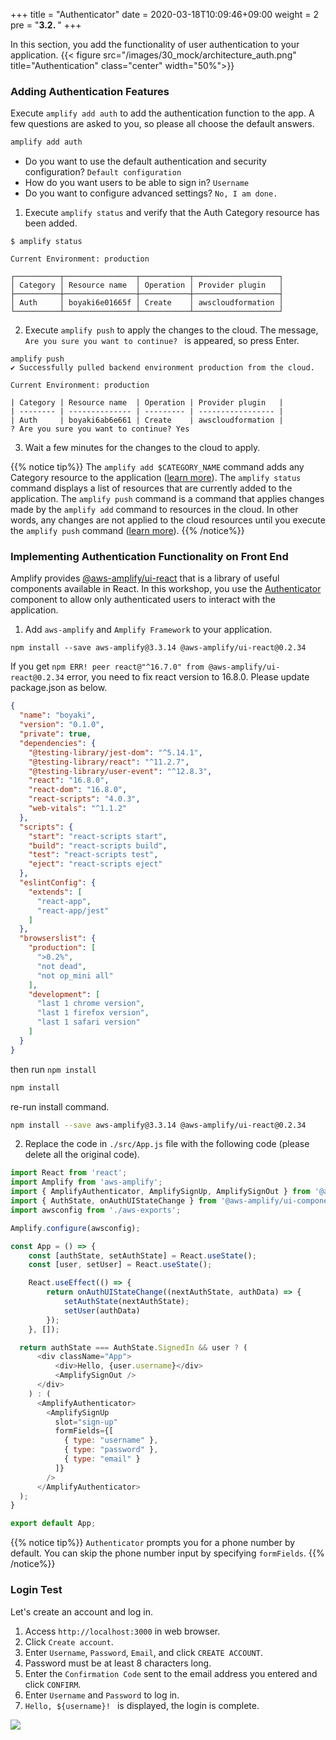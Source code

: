 +++
title = "Authenticator"
date = 2020-03-18T10:09:46+09:00
weight = 2
pre = "<b>3.2. </b>"
+++

In this section, you add the functionality of user authentication to your application.
{{< figure src="/images/30_mock/architecture_auth.png" title="Authentication" class="center" width="50%">}}

### Adding Authentication Features
Execute `amplify add auth` to add the authentication function to the app. 
A few questions are asked to you, so please all choose the default answers.


```sh
amplify add auth
```

- Do you want to use the default authentication and security configuration? `Default configuration`
- How do you want users to be able to sign in? `Username`
- Do you want to configure advanced settings? `No, I am done. `


1. Execute `amplify status` and verify that the Auth Category resource has been added.
```
$ amplify status

Current Environment: production
    
┌──────────┬────────────────┬───────────┬───────────────────┐
│ Category │ Resource name  │ Operation │ Provider plugin   │
├──────────┼────────────────┼───────────┼───────────────────┤
│ Auth     │ boyaki6e01665f │ Create    │ awscloudformation │
└──────────┴────────────────┴───────────┴───────────────────┘
```
2. Execute `amplify push` to apply the changes to the cloud. The message, `Are you sure you want to continue? ` is appeared, so press Enter.
```
amplify push
✔ Successfully pulled backend environment production from the cloud.

Current Environment: production

| Category | Resource name  | Operation | Provider plugin   |
| -------- | -------------- | --------- | ----------------- |
| Auth     | boyaki6ab6e661 | Create    | awscloudformation |
? Are you sure you want to continue? Yes
```
3. Wait a few minutes for the changes to the cloud to apply.

{{% notice tip%}}
The `amplify add $CATEGORY_NAME` command adds any Category resource to the application ([learn more](https://docs.amplify.aws/cli/start/workflows#amplify-category-add)).
The `amplify status` command displays a list of resources that are currently added to the application.
The `amplify push` command is a command that applies changes made by the `amplify add` command to resources in the cloud. In other words, any changes are not applied to the cloud resources until you execute the `amplify push` command ([learn more](https://docs.amplify.aws/cli/start/workflows#amplify-push)).
{{% /notice%}}


### Implementing Authentication Functionality on Front End
Amplify provides [@aws-amplify/ui-react](https://docs.amplify.aws/ui/q/framework/react) that is a library of useful components available in React.
In this workshop, you use the [Authenticator](https://docs.amplify.aws/ui/auth/authenticator/q/framework/react) component to allow only authenticated users to interact with the application.


1. Add `aws-amplify` and `Amplify Framework` to your application.
```
npm install --save aws-amplify@3.3.14 @aws-amplify/ui-react@0.2.34
```
If you get `npm ERR! peer react@"^16.7.0" from @aws-amplify/ui-react@0.2.34` error, you need to fix react version to 16.8.0. Please update package.json as below.
```json
{
  "name": "boyaki",
  "version": "0.1.0",
  "private": true,
  "dependencies": {
    "@testing-library/jest-dom": "^5.14.1",
    "@testing-library/react": "^11.2.7",
    "@testing-library/user-event": "^12.8.3",
    "react": "16.8.0",
    "react-dom": "16.8.0",
    "react-scripts": "4.0.3",
    "web-vitals": "^1.1.2"
  },
  "scripts": {
    "start": "react-scripts start",
    "build": "react-scripts build",
    "test": "react-scripts test",
    "eject": "react-scripts eject"
  },
  "eslintConfig": {
    "extends": [
      "react-app",
      "react-app/jest"
    ]
  },
  "browserslist": {
    "production": [
      ">0.2%",
      "not dead",
      "not op_mini all"
    ],
    "development": [
      "last 1 chrome version",
      "last 1 firefox version",
      "last 1 safari version"
    ]
  }
}
```
then run `npm install`
```bash
npm install
```
re-run install command.
```bash
npm install --save aws-amplify@3.3.14 @aws-amplify/ui-react@0.2.34
```
2. Replace the code in `./src/App.js` file with the following code (please delete all the original code).

```js
import React from 'react';
import Amplify from 'aws-amplify';
import { AmplifyAuthenticator, AmplifySignUp, AmplifySignOut } from '@aws-amplify/ui-react';
import { AuthState, onAuthUIStateChange } from '@aws-amplify/ui-components';
import awsconfig from './aws-exports';

Amplify.configure(awsconfig);

const App = () => {
    const [authState, setAuthState] = React.useState();
    const [user, setUser] = React.useState();

    React.useEffect(() => {
        return onAuthUIStateChange((nextAuthState, authData) => {
            setAuthState(nextAuthState);
            setUser(authData)
        });
    }, []);

  return authState === AuthState.SignedIn && user ? (
      <div className="App">
          <div>Hello, {user.username}</div>
          <AmplifySignOut />
      </div>
    ) : (
      <AmplifyAuthenticator>
        <AmplifySignUp
          slot="sign-up"
          formFields={[
            { type: "username" },
            { type: "password" },
            { type: "email" }
          ]}
        />
      </AmplifyAuthenticator>
  );
}

export default App;
```

{{% notice tip%}}
`Authenticator` prompts you for a phone number by default. You can skip the phone number input by specifying `formFields`.
{{% /notice%}}

### Login Test
Let's create an account and log in.

1. Access `http://localhost:3000` in web browser.
1. Click `Create account`.
1. Enter `Username`, `Password`, `Email`, and click `CREATE ACCOUNT`.
1. Password must be at least 8 characters long.
1. Enter the `Confirmation Code` sent to the email address you entered and click `CONFIRM`.
1. Enter `Username` and `Password` to log in.
1. `Hello, ${username}! ` is displayed, the login is complete.


![](/images/30_mock/auth.png)